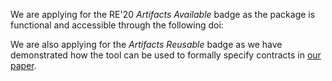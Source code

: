 We are applying for the RE'20 *Artifacts Available* badge as the package is functional and 
accessible through the following doi:

We are also applying for the *Artifacts Reusable* badge as we have demonstrated how the tool can be used to formally specify contracts in [our paper](https://drive.google.com/file/d/1WXwXeLrZdaJjhSJcCrt_wBXxDvhFkq2k/view).
